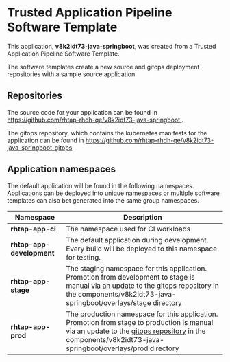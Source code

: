 # Trusted Application Pipeline Software Template

This application, **v8k2idt73-java-springboot**, was created from a Trusted Application Pipeline Software Template.

The software templates create a new source and gitops deployment repositories with a sample source application. 

## Repositories

The source code for your application can be found in [https://github.com/rhtap-rhdh-qe/v8k2idt73-java-springboot ](https://github.com/rhtap-rhdh-qe/v8k2idt73-java-springboot ).
 
The gitops repository, which contains the kubernetes manifests for the application can be found in 
[https://github.com/rhtap-rhdh-qe/v8k2idt73-java-springboot-gitops ](https://github.com/rhtap-rhdh-qe/v8k2idt73-java-springboot-gitops ) 

## Application namespaces 

The default application will be found in the following namespaces. Applications can be deployed into unique namespaces or multiple software templates can also bet generated into the same group namespaces.  

|  Namespace   |  Description   |  
| -------- | -------- |
| **rhtap-app-ci** | The namespace used for CI workloads |
| **rhtap-app-development** | The default application during development. Every build will be deployed to this namespace for testing. |
| **rhtap-app-stage** | The staging namespace for this application. Promotion from development to stage is manual via an update to the [gitops repository](https://github.com/rhtap-rhdh-qe/v8k2idt73-java-springboot-gitops ) in the components/v8k2idt73-java-springboot/overlays/stage directory |
| **rhtap-app-prod** | The production namespace for this application. Promotion from stage to production is manual via an update to the [gitops repository](https://github.com/rhtap-rhdh-qe/v8k2idt73-java-springboot-gitops ) in the components/v8k2idt73-java-springboot/overlays/prod directory |